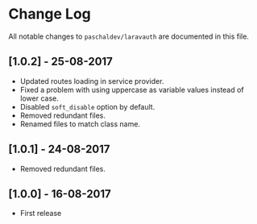 # Change Log

All notable changes to `paschaldev/laravauth` are documented in this file.

## [1.0.2] - 25-08-2017

- Updated routes loading in service provider.
- Fixed a problem with using uppercase as variable values instead of lower case.
- Disabled `soft_disable` option by default.
- Removed redundant files.
- Renamed files to match class name.

## [1.0.1] - 24-08-2017

- Removed redundant files.

## [1.0.0] - 16-08-2017

- First release
